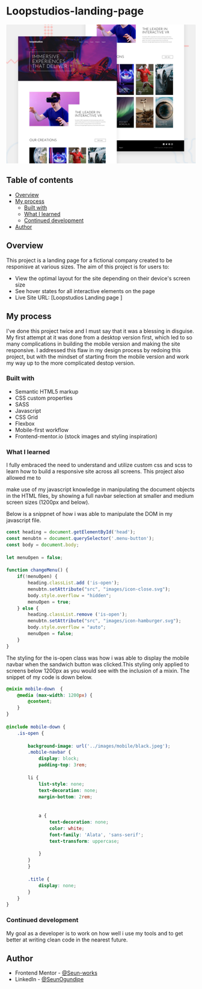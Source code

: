 # Loopstudios-landing-page

![Design preview for the Loopstudios landing page coding challenge](./design/desktop-preview.jpg)



## Table of contents

- [Overview](#overview)
- [My process](#my-process)
  - [Built with](#built-with)
  - [What I learned](#what-i-learned)
  - [Continued development](#continued-development)
- [Author](#author)




## Overview

This project is a landing page for a fictional company created to be responisve at various sizes. The aim of this project is for users to:

- View the optimal layout for the site depending on their device's screen size
- See hover states for all interactive elements on the page
- Live Site URL: [Loopstudios Landing page ]

## My process
I've done this project twice and I must say that it was a blessing in disguise. My first attempt at it was done from a desktop version first, which led to so many complications in building the mobile version and making the site responsive. I addressed this flaw in my design process by redoing this project, but with the mindset of starting from the mobile version and work my way up to the more complicated destop version.


### Built with

- Semantic HTML5 markup
- CSS custom properties
- SASS
- Javascript
- CSS Grid
- Flexbox
- Mobile-first workflow
- Frontend-mentor.io (stock images and styling inspiration)


### What I learned

I fully embraced the need to understand and utilize custom css and scss to learn how to build a responsive site across all screens. This project also allowed me to

make use of my javascript knowledge in manipulating the document objects in the HTML files, by showing a full navbar selection at smaller and medium screen sizes (1200px and below).

Below is a snippnet of how i was able to manipulate the DOM in my javascript file.


```js
const heading = document.getElementById('head');
const menubtn = document.querySelector('.menu-button');
const body = document.body;

let menuOpen = false;

function changeMenu() {
    if(!menuOpen) {
        heading.classList.add ('is-open');
        menubtn.setAttribute("src", "images/icon-close.svg");
        body.style.overflow = "hidden";
        menuOpen = true;
    } else {
        heading.classList.remove ('is-open');
        menubtn.setAttribute("src", "images/icon-hamburger.svg");
        body.style.overflow = "auto";
        menuOpen = false;
    }
}
```

The styling for the is-open class was how i was able to display the mobile navbar when the sandwich button was clicked.This styling only applied to screens below 1200px as you would see with the inclusion of a mixin. The snippet of my code is down below.

```scss
@mixin mobile-down  {
    @media (max-width: 1200px) {
        @content;
    }
}

@include mobile-down {
    .is-open {
        
        background-image: url('../images/mobile/black.jpeg');
        .mobile-navbar {
            display: block;
            padding-top: 3rem;
    
        li {
            list-style: none;
            text-decoration: none;
            margin-bottom: 2rem;
            
    
            a {
                text-decoration: none;
                color: white;
                font-family: 'Alata', 'sans-serif';
                text-transform: uppercase;
                
            }
        }
        }
    
        .title {
            display: none;
        }
    }
}
```

### Continued development

My goal as a developer is to work on how well i use my tools and to get better at writing clean code in the nearest future.


## Author

- Frontend Mentor - [@Seun-works](https://www.frontendmentor.io/profile/Seun-works)
- LinkedIn - [@SeunOgundipe](https://www.linkedin.com/in/seun-ogundipe)




